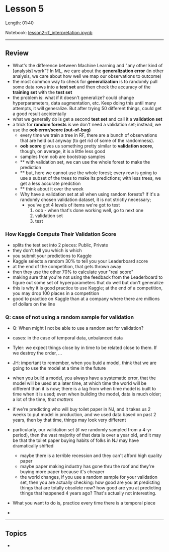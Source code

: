 # Lesson 5

Length: 01:40  

Notebook:  [lesson2-rf_interpretation.ipynb](https://github.com/fastai/fastai/blob/master/courses/ml1/lesson2-rf_interpretation.ipynb)  

---
## Review
- What's the difference between Machine Learning and "any other kind of [analysis] work"?  In ML, we care about the **generalization error** (in other analysis, we care about how well we map our observations to outcome)
- the most common way to check for **generalization** is to randomly pull some data rows into a **test set** and then check the accuracy of the **training set** with the **test set**
- the problem is: what if it doesn't generalize?  could change hyperparameters, data augmentation, etc.  Keep doing this until many attempts, it will generalize.  But after trying 50 different things, could get a good result accidentally
- what we generally do is get a second **test set** and call it a **validation set**
- a trick for **random forests** is we don't need a validation set; instead, we use the **oob error/score (out-of-bag)**
  - every time we train a tree in RF, there are a bunch of observations that are held out anyway (to get rid of some of the randomness).  
  - **oob score** gives us something pretty similar to **validation score**, though, on average, it is a little less good
  - samples from oob are bootstrap samples
  - ** with validation set, we can use the whole forest to make the prediction
  - ** but, here we cannot use the whole forest; every row is going to use a subset of the trees to make its predictions; with less trees, we get a less accurate predction 
  - ** think about it over the week
  - Why have a validation set at all when using random forests?  If it's a randomly chosen validation dataset, it is not strictly necessary; 
    - you've got 4 levels of items we're got to test
      1.  oob - when that's done working well, go to next one
      2.  validation set
      3.  test
      
### How Kaggle Compute Their Validation Score
- splits the test set into 2 pieces:  Public, Private
- they don't tell you which is which
- you submit your predictions to Kaggle
- Kaggle selects a random 30% to tell you your Leaderboard score
- at the end of the competition, that gets thrown away
- then they use the other 70% to calculate your "real score"
- making sure that you're not using the feedback from the Leaderboard to figure out some set of hyperparameters that do well but don't generalize
- this is why it is good practice to use Kaggle; at the end of a competition, you may drop 100 places in a competition
- good to practice on Kaggle than at a company where there are millions of dollars on the line

### Q:  case of not using a random sample for validation
- Q:  When might I not be able to use a random set for validation?
- cases:  in the case of temporal data, unbalanced data
- Tyler:  we expect things close by in time to be related close to them.  If we destroy the order, ...
- JH:  important to remember, when you buid a model, think that we are going to use the model at a time in the future
- when you build a model, you always have a systematic error, that the model will be used at a later time, at which time the world will be different than it is now; there is a lag from when time model is built to time when it is used; even when building the model, data is much older; a lot of the time, _that matters_
- if we're predicting who will buy toilet paper in NJ, and it takes us 2 weeks to put model in production, and we used data based on past 2 years, then by that time, things may look very different
- particularly, our validation set (if we randomly sampled from a 4-yr period), then the vast majority of that data is over a year old, and it may be that the toilet paper buying habits of folks in NJ may have dramatically shifted
  - maybe there is a terrible recession and they can't afford high quality paper
  - maybe paper making industry has gone thru the roof and they're buying more paper because it's cheaper
  - the world changes, if you use a random sample for your validation set, then you are actually checking:  how good are you at predicting things that are totally obsolete now?  how good are you at predicting things that happened 4 years ago?  That's actually not interesting.
- What you want to do is, practice every time there is a temporal piece

- 

  
  



---
## Topics
-  
